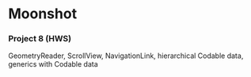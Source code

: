 # Moonshot
### Project 8 (HWS)
GeometryReader, ScrollView, NavigationLink, hierarchical Codable data, generics with Codable data
